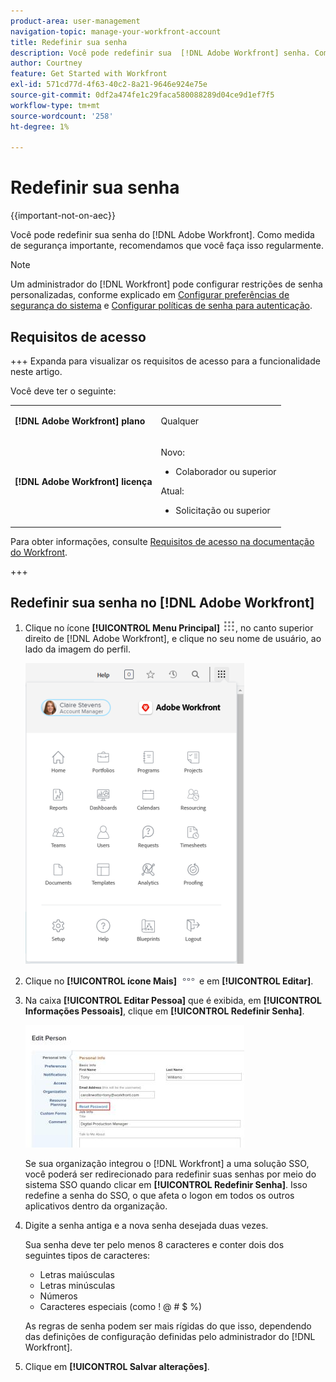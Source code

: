 ```yaml
---
product-area: user-management
navigation-topic: manage-your-workfront-account
title: Redefinir sua senha
description: Você pode redefinir sua  [!DNL Adobe Workfront] senha. Como medida de segurança importante, recomendamos que você faça isso regularmente.
author: Courtney
feature: Get Started with Workfront
exl-id: 571cd77d-4f63-40c2-8a21-9646e924e75e
source-git-commit: 0df2a474fe1c29faca580088289d04ce9d1ef7f5
workflow-type: tm+mt
source-wordcount: '258'
ht-degree: 1%

---
```


# Redefinir sua senha

{{important-not-on-aec}}

Você pode redefinir sua senha do [!DNL Adobe Workfront]. Como medida de segurança importante, recomendamos que você faça isso regularmente.

>[!NOTE]
>
>Um administrador do [!DNL Workfront] pode configurar restrições de senha personalizadas, conforme explicado em [Configurar preferências de segurança do sistema](../../../administration-and-setup/manage-workfront/security/configure-security-preferences.md) e [Configurar políticas de senha para autenticação](../../../administration-and-setup/manage-workfront/security/configure-password-policies-authentication.md).
>
><!-- [!DNL Workfront] administrator can also reset your password in an Enhanced Authentication enabled environment. For more information, see [Reset a user's password with Enhanced Authentication](../../../workfront-basics/manage-your-account-and-profile/managing-your-workfront-account/reset-user-password-eauth.md).-->

## Requisitos de acesso

+++ Expanda para visualizar os requisitos de acesso para a funcionalidade neste artigo.

Você deve ter o seguinte:

<table style="table-layout:auto"> 
 <col> 
 </col> 
 <col> 
 </col> 
 <tbody> 
  <tr> 
   <td role="rowheader"><strong>[!DNL Adobe Workfront] plano</strong></td> 
   <td> <p>Qualquer</p> </td> 
  </tr> 
  <tr> 
   <td role="rowheader"><strong>[!DNL Adobe Workfront] licença</strong></td> 
   <td> 
      <p>Novo:</p>
         <ul>
         <li><p>Colaborador ou superior</p></li>
         </ul>
      <p>Atual:</p>
         <ul>
         <li><p>Solicitação ou superior</p></li>
         </ul>
   </td>
  </tr> 
 </tbody> 
</table>

Para obter informações, consulte [Requisitos de acesso na documentação do Workfront](/help/quicksilver/administration-and-setup/add-users/access-levels-and-object-permissions/access-level-requirements-in-documentation.md).

+++

## Redefinir sua senha no [!DNL Adobe Workfront]

1. Clique no ícone **[!UICONTROL Menu Principal]** ![Ícone do menu principal](assets/main-menu-icon.png), no canto superior direito de [!DNL Adobe Workfront], e clique no seu nome de usuário, ao lado da imagem do perfil.

   ![Abra o menu principal e selecione seu nome de usuário.](assets/main-menu-options-350x481.png)

1. Clique no **[!UICONTROL ícone Mais]** ![Ícone Mais](assets/more-icon.png) e em **[!UICONTROL Editar]**.

1. Na caixa **[!UICONTROL Editar Pessoa]** que é exibida, em **[!UICONTROL Informações Pessoais]**, clique em **[!UICONTROL Redefinir Senha]**.

   ![Editar pessoa](assets/edit-person-box-350x196.jpg)

   Se sua organização integrou o [!DNL Workfront] a uma solução SSO, você poderá ser redirecionado para redefinir suas senhas por meio do sistema SSO quando clicar em **[!UICONTROL Redefinir Senha]**. Isso redefine a senha do SSO, o que afeta o logon em todos os outros aplicativos dentro da organização.

1. Digite a senha antiga e a nova senha desejada duas vezes.

   Sua senha deve ter pelo menos 8 caracteres e conter dois dos seguintes tipos de caracteres:

   * Letras maiúsculas
   * Letras minúsculas
   * Números
   * Caracteres especiais (como ! @ # $ %)

   As regras de senha podem ser mais rígidas do que isso, dependendo das definições de configuração definidas pelo administrador do [!DNL Workfront].

1. Clique em **[!UICONTROL Salvar alterações]**.
